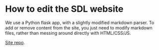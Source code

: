 # How to edit the SDL website

We use a Python flask app, with a slightly modified markdown parser. To add or remove content from the site, you just need to modify markdown files, rather than messing around directly with HTML/CSS/JS.

[Site repo](https://github.com/socdyn/sdl-site).
